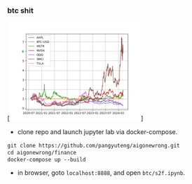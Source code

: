 ### btc shit

[<img src="./hohoho.png" width="300px">]


+ clone repo and launch jupyter lab via docker-compose.
```
git clone https://github.com/pangyuteng/aigonewrong.git
cd aigonewrong/finance
docker-compose up --build
```
+ in browser, goto `localhost:8888`, and open `btc/s2f.ipynb`.

